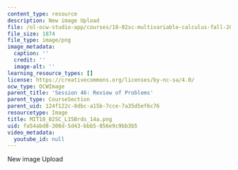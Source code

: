 ```yaml
---
content_type: resource
description: New image Upload
file: /ol-ocw-studio-app/courses/18-02sc-multivariable-calculus-fall-2010/fa54abd8308d5d43bbb5856e9c9bb3b5_MIT18_02SC_L15Brds_14a.png
file_size: 1874
file_type: image/png
image_metadata:
  caption: ''
  credit: ''
  image-alt: ''
learning_resource_types: []
license: https://creativecommons.org/licenses/by-nc-sa/4.0/
ocw_type: OCWImage
parent_title: 'Session 46: Review of Problems'
parent_type: CourseSection
parent_uid: 124f122c-8dbc-a15b-7cce-7a35d5ef6c76
resourcetype: Image
title: MIT18_02SC_L15Brds_14a.png
uid: fa54abd8-308d-5d43-bbb5-856e9c9bb3b5
video_metadata:
  youtube_id: null
---
```

New image Upload